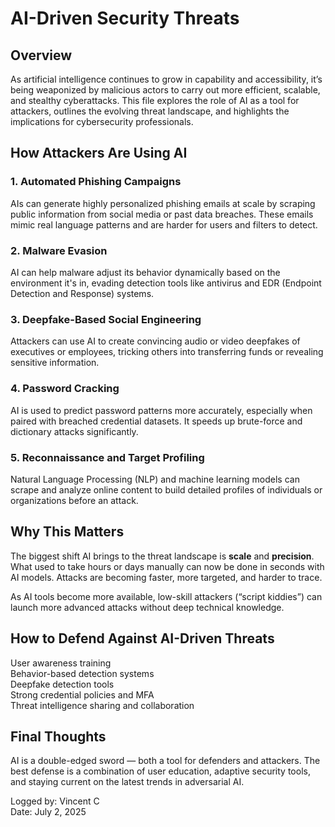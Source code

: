 # AI-Driven Security Threats

## Overview
As artificial intelligence continues to grow in capability and accessibility, it’s being weaponized by malicious actors to carry out more efficient, scalable, and stealthy cyberattacks. This file explores the role of AI as a tool for attackers, outlines the evolving threat landscape, and highlights the implications for cybersecurity professionals.

## How Attackers Are Using AI

### 1. Automated Phishing Campaigns
AIs can generate highly personalized phishing emails at scale by scraping public information from social media or past data breaches. These emails mimic real language patterns and are harder for users and filters to detect.

### 2. Malware Evasion
AI can help malware adjust its behavior dynamically based on the environment it's in, evading detection tools like antivirus and EDR (Endpoint Detection and Response) systems.

### 3. Deepfake-Based Social Engineering
Attackers can use AI to create convincing audio or video deepfakes of executives or employees, tricking others into transferring funds or revealing sensitive information.

### 4. Password Cracking
AI is used to predict password patterns more accurately, especially when paired with breached credential datasets. It speeds up brute-force and dictionary attacks significantly.

### 5. Reconnaissance and Target Profiling
Natural Language Processing (NLP) and machine learning models can scrape and analyze online content to build detailed profiles of individuals or organizations before an attack.

## Why This Matters
The biggest shift AI brings to the threat landscape is **scale** and **precision**. What used to take hours or days manually can now be done in seconds with AI models. Attacks are becoming faster, more targeted, and harder to trace.

As AI tools become more available, low-skill attackers (“script kiddies”) can launch more advanced attacks without deep technical knowledge.

## How to Defend Against AI-Driven Threats
User awareness training  
Behavior-based detection systems  
Deepfake detection tools  
Strong credential policies and MFA  
Threat intelligence sharing and collaboration

## Final Thoughts
AI is a double-edged sword — both a tool for defenders and attackers. The best defense is a combination of user education, adaptive security tools, and staying current on the latest trends in adversarial AI.

Logged by: Vincent C  
Date: July 2, 2025
